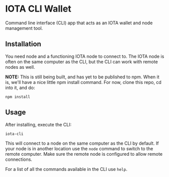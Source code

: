 # IOTA CLI Wallet

Command line interface (CLI) app that acts as an IOTA wallet and node management tool.

## Installation

You need node and a functioning IOTA node to connect to.  The IOTA node is often on the same computer as the CLI, but the CLI can work with remote nodes as well.

**NOTE:** This is still being built, and has yet to be published to npm.  When it is, we'll have a nice little npm install command.  For now, clone this repo, cd into it, and do:

`npm install`

## Usage

After installing, execute the CLI:

`iota-cli`

This will connect to a node on the same computer as the CLI by default.  If your node is in another location use the `node` command to switch to the remote computer.  Make sure the remote node is configured to allow remote connections.

For a list of all the commands available in the CLI use `help`.
